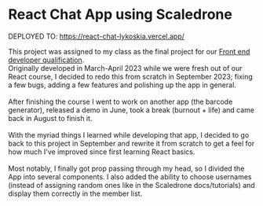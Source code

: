 # React Chat App using Scaledrone

DEPLOYED TO: https://react-chat-lykoskia.vercel.app/

This project was assigned to my class as the final project for our [Front end developer qualification](https://www.algebra.hr/cjelozivotno-obrazovanje/programi/front-end-developer/).\
Originally developed in March-April 2023 while we were fresh out of our React course, I decided to redo this from scratch in September 2023; fixing a few bugs, adding a few features and polishing up the app in general.\
\
After finishing the course I went to work on another app (the barcode generator), released a demo in June, took a break (burnout + life) and came back in August to finish it.\
\
With the myriad things I learned while developing that app, I decided to go back to this project in September and rewrite it from scratch to get a feel for how much I've improved since first learning React basics.\
\
Most notably, I finally got prop passing through my head, so I divided the App into several components. I also added the ability to choose usernames (instead of assigning random ones like in the Scaledrone docs/tutorials) and display them correctly in the member list.
